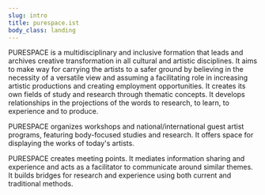 ```yaml
---
slug: intro
title: purespace.ist
body_class: landing
---
```

PURESPACE is a multidisciplinary and inclusive formation
that leads and archives creative transformation
in all cultural and artistic disciplines.
It aims to make way for carrying the artists to a safer ground
by believing in the necessity of a versatile view
and assuming a facilitating role in increasing artistic productions
and creating employment opportunities.
It creates its own fields of study and research through thematic concepts.
It develops relationships in the projections of the words
to research, to learn, to experience and to produce.

PURESPACE organizes workshops
and national/international guest artist programs,
featuring body-focused studies and research.
It offers space for displaying the works of today's artists.

PURESPACE creates meeting points.
It mediates information sharing and experience
and acts as a facilitator to communicate around similar themes.
It builds bridges for research and experience
using both current and traditional methods.
